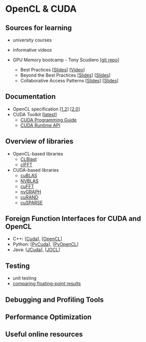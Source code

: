 # OpenCL & CUDA


## Sources for learning
 * university courses
 * informative videos

 * GPU Memory bootcamp - Tony Scudiero [[git repo](https://github.com/tscudiero/MemBootcamp)]
   * Best Practices [[Slides](https://github.com/tscudiero/MemBootcamp/blob/master/Slides/S5353_Scudiero_Bootcamp1.pdf)] [[Video](http://on-demand.gputechconf.com/gtc/2015/video/S5353.html)]
   * Beyond the Best Practices [[Slides](https://github.com/tscudiero/MemBootcamp/blob/master/Slides/S5376-Scudiero_Bootcamp2.pdf)] [[Slides](http://on-demand.gputechconf.com/gtc/2015/video/S5376.html)]
   * Collaborative Access Patterns [[Slides](https://github.com/tscudiero/MemBootcamp/blob/master/Slides/S6181-Scudiero_Bootcamp3.pdf)] [[Slides](http://on-demand.gputechconf.com/gtc/2016/video/s6181-tony-scudiero-bootcamp-3.mp4)]

## Documentation

* OpenCL specification [[1.2](https://www.khronos.org/registry/cl/sdk/1.2/docs/man/xhtml/)] [[2.0](https://www.khronos.org/registry/cl/sdk/2.0/docs/man/xhtml/)]
* CUDA Toolkit [[latest](http://docs.nvidia.com/cuda/index.html)]
   * [CUDA Programming Guide](http://docs.nvidia.com/cuda/cuda-c-programming-guide/index.html)
   * [CUDA Runtime API](http://docs.nvidia.com/cuda/cuda-runtime-api/index.html)

## Overview of libraries
* OpenCL-based libraries
  * [CLBlast](https://github.com/CNugteren/CLBlast)
  * [clFFT](https://github.com/clMathLibraries/clFFT)
* CUDA-based libraries
  * [cuBLAS](http://docs.nvidia.com/cuda/cublas/index.html)
  * [NVBLAS](http://docs.nvidia.com/cuda/nvblas/index.html)
  * [cuFFT](http://docs.nvidia.com/cuda/cufft/index.html)
  * [nvGRAPH](http://docs.nvidia.com/cuda/nvgraph/index.html)
  * [cuRAND](http://docs.nvidia.com/cuda/curand/index.html)
  * [cuSPARSE](http://docs.nvidia.com/cuda/cusparse/index.html)


## Foreign Function Interfaces for CUDA and OpenCL

 * C++: [[Cuda](https://github.com/eyalroz/cuda-api-wrappers/)], [[OpenCL](https://github.com/KhronosGroup/OpenCL-CLHPP)]
 * Python: [[PyCuda](https://mathema.tician.de/software/pycuda/)], [[PyOpenCL](https://mathema.tician.de/software/pycuda/)]
 * Java: [[JCuda](http://www.jcuda.org/)], [[JOCL](http://www.jocl.org/)]


## Testing
 * unit testing
 * [comparing floating-point results](http://docs.nvidia.com/cuda/floating-point/index.html)


## Debugging and Profiling Tools


## Performance Optimization




## Useful online resources


